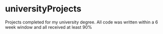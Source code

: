 # universityProjects
Projects completed for my university degree. All code was written within a 6 week window and all received at least 90%
